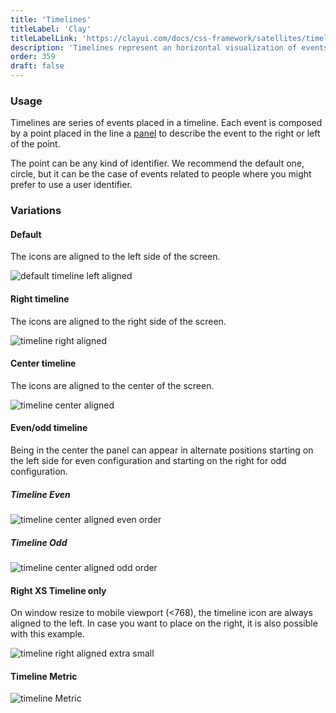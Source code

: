 ```yaml
---
title: 'Timelines'
titleLabel: 'Clay'
titleLabelLink: 'https://clayui.com/docs/css-framework/satellites/timelines.html'
description: 'Timelines represent an horizontal visualization of events along the time.'
order: 359
draft: false
---
```


### Usage

Timelines are series of events placed in a timeline. Each event is composed by a point placed in the line a [panel](../panel) to describe the event to the right or left of the point.

The point can be any kind of identifier. We recommend the default one, circle, but it can be the case of events related to people where you might prefer to use a user identifier.

### Variations

#### Default

The icons are aligned to the left side of the screen.

![default timeline left aligned](/images/lexicon/TimelineDefault.jpg)

#### Right timeline

The icons are aligned to the right side of the screen.

![timeline right aligned](/images/lexicon/TimelineRightNew.jpg)

#### Center timeline

The icons are aligned to the center of the screen.

![timeline center aligned](/images/lexicon/TimelineCenter.jpg)

#### Even/odd timeline

Being in the center the panel can appear in alternate positions starting on the left side for even configuration and starting on the right for odd configuration.

##### **Timeline Even**

![timeline center aligned even order](/images/lexicon/TimelineCenterEven.jpg)

##### **Timeline Odd**

![timeline center aligned odd order](/images/lexicon/TimelineCenterOdd.jpg)

#### Right XS Timeline only

On window resize to mobile viewport (<768), the timeline icon are always aligned to the left. In case you want to place on the right, it is also possible with this example.

![timeline right aligned extra small ](/images/lexicon/TimelineCenterRightXSOnly.jpg)

#### Timeline Metric

![timeline Metric ](/images/lexicon/timelineMetrics.jpg)
